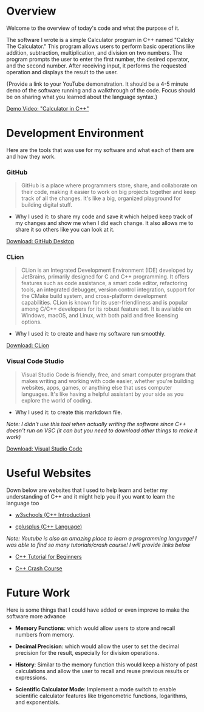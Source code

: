 # Overview
Welcome to the overview of today's code and what the purpose of it. 

The software I wrote is a simple Calculator program in C++ named "Calcky The Calculator." This program allows users to perform basic operations like addition, subtraction, multiplication, and division on two numbers. The program prompts the user to enter the first number, the desired operator, and the second number. After receiving input, it performs the requested operation and displays the result to the user.

{Provide a link to your YouTube demonstration. It should be a 4-5 minute demo of the software running and a walkthrough of the code. Focus should be on sharing what you learned about the language syntax.}

[Demo Video: "Calculator in C++"](http://youtube.link.goes.here)

# Development Environment
Here are the tools that was use for my software and what each of them are and how they work.

### GitHub
>GitHub is a place where programmers store, share, and collaborate on their code, making it easier to work on big projects together and keep track of all the changes. It's like a big, organized playground for building digital stuff.

- Why I used it: to share my code and save it which helped keep track of my changes and show me when I did each change. It also allows me to share it so others like you can look at it. 

[Download: GitHub Desktop](https://desktop.github.com/)

### CLion 
> CLion is an Integrated Development Environment (IDE) developed by JetBrains, primarily designed for C and C++ programming. It offers features such as code assistance, a smart code editor, refactoring tools, an integrated debugger, version control integration, support for the CMake build system, and cross-platform development capabilities. CLion is known for its user-friendliness and is popular among C/C++ developers for its robust feature set. It is available on Windows, macOS, and Linux, with both paid and free licensing options.

- Why I used it: to create and have my software run smoothly.

[Download: CLion](https://www.jetbrains.com/clion/)

### Visual Code Studio 
>Visual Studio Code is friendly, free, and smart computer program that makes writing and working with code easier, whether you're building websites, apps, games, or anything else that uses computer languages. It's like having a helpful assistant by your side as you explore the world of coding.

- Why I used it: to create this markdown file.

*Note: I didn't use this tool when actually writing the software since C++ doesn't run on VSC (it can but you need to download other things to make it work)*

[Download: Visual Studio Code](https://code.visualstudio.com/download)

# Useful Websites
Down below are websites that I used to help learn and better my understanding of C++ and it might help you if you want to learn the language too

* [w3schools (C++ Introduction)](https://www.w3schools.com/cpp/cpp_intro.asp)

* [cplusplus (C++ Language)](https://cplusplus.com/doc/tutorial/)

*Note: Youtube is also an amazing place to learn a programming language! I was able to find so many tutorials/crash course! I will provide links below*

- [C++ Tutorial for Beginners](https://youtu.be/ZzaPdXTrSb8?si=qXAGW-3h9J0za0ac)

- [C++ Crash Course](https://youtu.be/1v_4dL8l8pQ?si=9WO9sV7VsJZgz5gp)

# Future Work
Here is some things that I could have added or even improve to make the software more advance

- **Memory Functions**: which would allow users to store and recall numbers from memory.

- **Decimal Precision**: which would allow the user to set the decimal precision for the result, especially for division operations.

- **History**: Similar to the memory function this would keep a history of past calculations and allow the user to recall and reuse previous results or expressions.

- **Scientific Calculator Mode**: Implement a mode switch to enable scientific calculator features like trigonometric functions, logarithms, and exponentials.